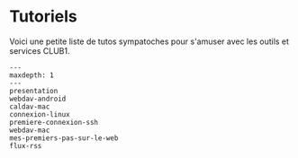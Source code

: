 Tutoriels
=========

Voici une petite liste de tutos sympatoches pour s'amuser avec les outils et services CLUB1.


```{toctree}
---
maxdepth: 1
---
presentation
webdav-android
caldav-mac
connexion-linux
premiere-connexion-ssh
webdav-mac
mes-premiers-pas-sur-le-web
flux-rss
```
